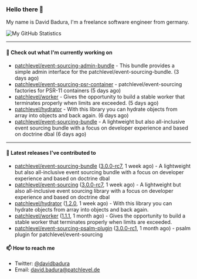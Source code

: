 ### Hello there 👋

My name is David Badura, I'm a freelance software engineer from germany.

![My GitHub Statistics](https://github-readme-stats.vercel.app/api?username=DavidBadura&show_icons=true&count_private=true&hide_title=true)

---

#### 👷 Check out what I'm currently working on

- [patchlevel/event-sourcing-admin-bundle](https://github.com/patchlevel/event-sourcing-admin-bundle) - This bundle provides a simple admin interface for the patchlevel/event-sourcing-bundle. (3 days ago)
- [patchlevel/event-sourcing-psr-container](https://github.com/patchlevel/event-sourcing-psr-container) - patchlevel/event-sourcing factories for PSR-11 containers (5 days ago)
- [patchlevel/worker](https://github.com/patchlevel/worker) - Gives the opportunity to build a stable worker that terminates properly when limits are exceeded. (5 days ago)
- [patchlevel/hydrator](https://github.com/patchlevel/hydrator) - With this library you can hydrate objects from array into objects and back again.  (6 days ago)
- [patchlevel/event-sourcing-bundle](https://github.com/patchlevel/event-sourcing-bundle) - A lightweight but also all-inclusive event sourcing bundle with a focus on developer experience and based on doctrine dbal (6 days ago)

---

#### 🔭 Latest releases I've contributed to

- [patchlevel/event-sourcing-bundle](https://github.com/patchlevel/event-sourcing-bundle) ([3.0.0-rc7](https://github.com/patchlevel/event-sourcing-bundle/releases/tag/3.0.0-rc7), 1 week ago) - A lightweight but also all-inclusive event sourcing bundle with a focus on developer experience and based on doctrine dbal
- [patchlevel/event-sourcing](https://github.com/patchlevel/event-sourcing) ([3.0.0-rc7](https://github.com/patchlevel/event-sourcing/releases/tag/3.0.0-rc7), 1 week ago) - A lightweight but also all-inclusive event sourcing library with a focus on developer experience and based on doctrine dbal
- [patchlevel/hydrator](https://github.com/patchlevel/hydrator) ([1.2.0](https://github.com/patchlevel/hydrator/releases/tag/1.2.0), 1 week ago) - With this library you can hydrate objects from array into objects and back again. 
- [patchlevel/worker](https://github.com/patchlevel/worker) ([1.1.1](https://github.com/patchlevel/worker/releases/tag/1.1.1), 1 month ago) - Gives the opportunity to build a stable worker that terminates properly when limits are exceeded.
- [patchlevel/event-sourcing-psalm-plugin](https://github.com/patchlevel/event-sourcing-psalm-plugin) ([3.0.0-rc1](https://github.com/patchlevel/event-sourcing-psalm-plugin/releases/tag/3.0.0-rc1), 1 month ago) - psalm plugin for patchlevel/event-sourcing

#### 📫 How to reach me

- Twitter: [@davidbadura](https://twitter.com/davidbadura)
- Email: [david.badura@patchlevel.de](mailto:david.badura@patchlevel.de)